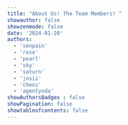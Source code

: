 ```yaml
---
title: "About Us! The Team Members! "
showauthor: false
showzenmode: false
date: '2024-01-20'
authors:
  - 'senpain'
  - 'rose'
  - 'pearl'
  - 'sky'
  - 'saturn'
  - 'josii'
  - 'chenz'
  - 'agentyoda'
showAuthorsBadges : false
showPagination: false
showtableofcontents: false
---
```


